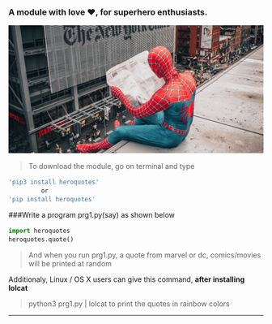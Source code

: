 ### A module with love :heart:, for superhero enthusiasts.


![Spiderman](https://github.com/AbhijeetRai/HEROQUOTES/blob/master/pexels-life-of-wu-3381013.jpg)


> To download the module, go on terminal and type
```bash
'pip3 install heroquotes' 
         or
'pip install heroquotes'
```

###Write a program prg1.py(say) as shown below
```python
import heroquotes
heroquotes.quote()
``` 
> And when you run prg1.py, a quote from marvel or dc, comics/movies will be printed at random

Additionaly, Linux / OS X users can give this command, **after installing lolcat**
> python3 prg1.py | lolcat
to print the quotes in rainbow colors
___
